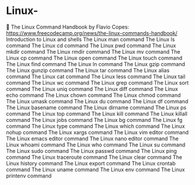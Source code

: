 # Linux-

🔗 The Linux Command Handbook by Flavio Copes:
https://www.freecodecamp.org/news/the-linux-commands-handbook/
<pr>
Introduction to Linux and shells
The Linux man command
The Linux ls command
The Linux cd command
The Linux pwd command
The Linux mkdir command
The Linux rmdir command
The Linux mv command
The Linux cp command
The Linux open command
The Linux touch command
The Linux find command
The Linux ln command
The Linux gzip command
The Linux gunzip command
The Linux tar command
The Linux alias command
The Linux cat command
The Linux less command
The Linux tail command
The Linux wc command
The Linux grep command
The Linux sort command
The Linux uniq command
The Linux diff command
The Linux echo command
The Linux chown command
The Linux chmod command
The Linux umask command
The Linux du command
The Linux df command
The Linux basename command
The Linux dirname command
The Linux ps command
The Linux top command
The Linux kill command
The Linux killall command
The Linux jobs command
The Linux bg command
The Linux fg command
The Linux type command
The Linux which command
The Linux nohup command
The Linux xargs command
The Linux vim editor command
The Linux emacs editor command
The Linux nano editor command
The Linux whoami command
The Linux who command
The Linux su command
The Linux sudo command
The Linux passwd command
The Linux ping command
The Linux traceroute command
The Linux clear command
The Linux history command
The Linux export command
The Linux crontab command
The Linux uname command
The Linux env command
The Linux printenv command
</pr>
